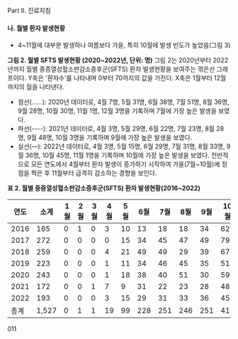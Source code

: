 Part II. 진료지침

#### 나. 월별 환자 발생현황
- 4~11월에 대부분 발생하나 여름보다 가을, 특히 10월에 발생 빈도가 높았음(그림 3)

**그림 2. 월별 SFTS 발생현황 (2020~2022년, 단위: 명)**
그림 2는 2020년부터 2022년까지 월별 중증열성혈소판감소증후군(SFTS) 환자 발생현황을 보여주는 꺾은선 그래프이다. Y축은 '환자수'를 나타내며 0부터 70까지의 값을 가진다. X축은 1월부터 12월까지의 월을 나타낸다.
- 점선(......): 2020년 데이터로, 4월 7명, 5월 31명, 6월 38명, 7월 51명, 8월 36명, 9월 28명, 10월 30명, 11월 1명, 12월 3명을 기록하며 7월에 가장 높은 발생을 보였다.
- 파선(----): 2021년 데이터로, 4월 3명, 5월 29명, 6월 22명, 7월 23명, 8월 28명, 9월 48명, 10월 3명을 기록하며 9월에 가장 높은 발생을 보였다.
- 실선(―): 2022년 데이터로, 4월 3명, 5월 15명, 6월 29명, 7월 31명, 8월 33명, 9월 36명, 10월 45명, 11월 1명을 기록하며 10월에 가장 높은 발생을 보였다.
전반적으로 모든 연도에서 4월부터 환자 발생이 증가하기 시작하여 가을(7월~10월)에 정점을 찍은 후 11월부터 급격히 감소하는 경향을 보인다.

**표 2. 월별 중증열성혈소판감소증후군(SFTS) 환자 발생현황(2016~2022)**

| 연도 | 소계 | 1월 | 2월 | 3월 | 4월 | 5월 | 6월 | 7월 | 8월 | 9월 | 10월 | 11월 | 12월 |
|---|---|---|---|---|---|---|---|---|---|---|---|---|---|
| 2016 | 165 | 0 | 1 | 0 | 3 | 10 | 13 | 18 | 18 | 34 | 62 | 6 | 0 |
| 2017 | 272 | 0 | 0 | 0 | 0 | 15 | 34 | 45 | 47 | 49 | 79 | 3 | 0 |
| 2018 | 259 | 0 | 0 | 0 | 4 | 21 | 49 | 49 | 29 | 39 | 67 | 1 | 0 |
| 2019 | 223 | 0 | 0 | 0 | 1 | 11 | 34 | 46 | 45 | 35 | 51 | 0 | 0 |
| 2020 | 243 | 0 | 0 | 0 | 1 | 18 | 38 | 40 | 51 | 30 | 59 | 6 | 0 |
| 2021 | 172 | 0 | 0 | 1 | 7 | 9 | 31 | 22 | 23 | 28 | 48 | 3 | 0 |
| 2022 | 193 | 0 | 0 | 0 | 3 | 15 | 29 | 31 | 33 | 36 | 45 | 1 | 0 |
| 총계 | 1,527 | 0 | 1 | 1 | 19 | 99 | 228 | 251 | 246 | 251 | 411 | 20 | 0 |

<PAGE>011